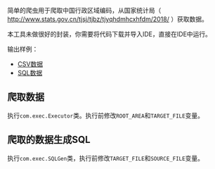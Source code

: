 简单的爬虫用于爬取中国行政区域编码，从国家统计局（ http://www.stats.gov.cn/tjsj/tjbz/tjyqhdmhcxhfdm/2018/ ）获取数据。

本工具未做很好的封装，你需要将代码下载并导入IDE，直接在IDE中运行。

输出样例：

* [CSV数据](https://github.com/ypji/chinese-area-code-crawler/blob/master/examples/34.csv?raw=true)
* [SQL数据](https://github.com/ypji/chinese-area-code-crawler/blob/master/examples/34.sql?raw=true)

## 爬取数据

执行`com.exec.Executor`类。执行前修改`ROOT_AREA`和`TARGET_FILE`变量。

## 爬取的数据生成SQL

执行`com.exec.SQLGen`类，执行前修改`TARGET_FILE`和`SOURCE_FILE`变量。
